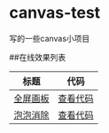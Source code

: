 # canvas-test
写的一些canvas小项目

##在线效果列表

|标题|代码|
|--------|--------|
|[全屏画板](https://gao182.github.io/canvas-test/drawboard/index.html)|[查看代码](https://github.com/gao182/canvas-test/blob/master/drawboard/index.html)|
|[泡泡消除](https://gao182.github.io/canvas-test/remove-bubble/index.html)|[查看代码](https://github.com/gao182/canvas-test/blob/master/remove-bubble/index.html)|

